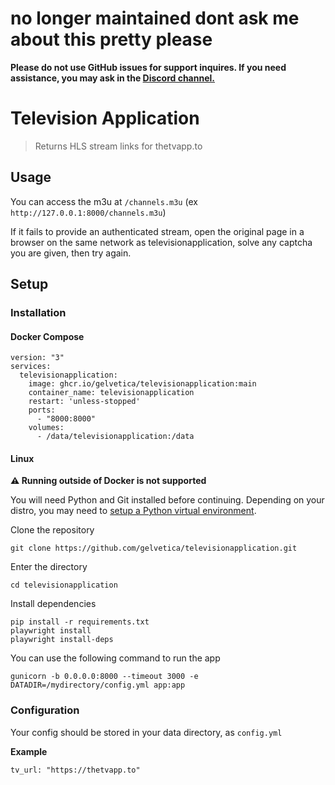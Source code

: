 # **no longer maintained dont ask me about this pretty please**
**Please do not use GitHub issues for support inquires.
If you need assistance, you may ask in the
[Discord channel.](https://discord.gg/mc4WaSApvS)**
# Television Application
> Returns HLS stream links for thetvapp.to
## Usage
You can access the m3u at `/channels.m3u` (ex `http://127.0.0.1:8000/channels.m3u`)

If it fails to provide an authenticated stream,
open the original page in a browser on the same network as
televisionapplication, solve any captcha you are given, then try again.
## Setup
### Installation
#### Docker Compose
```
version: "3"
services:
  televisionapplication:
    image: ghcr.io/gelvetica/televisionapplication:main
    container_name: televisionapplication
    restart: 'unless-stopped'
    ports:
      - "8000:8000"
    volumes:
      - /data/televisionapplication:/data
```
#### Linux
**⚠️ Running outside of Docker is not supported**

You will need Python and Git installed before continuing. Depending on your distro, you may need to [setup a Python virtual environment](https://docs.python.org/3.12/library/venv.html).

Clone the repository
```
git clone https://github.com/gelvetica/televisionapplication.git
```
Enter the directory
```
cd televisionapplication
```
Install dependencies
```
pip install -r requirements.txt
playwright install
playwright install-deps
```

You can use the following command to run the app
```
gunicorn -b 0.0.0.0:8000 --timeout 3000 -e DATADIR=/mydirectory/config.yml app:app
```
### Configuration
Your config should be stored in your data directory, as `config.yml`

**Example**
```
tv_url: "https://thetvapp.to"
```
